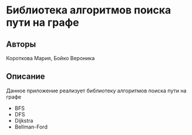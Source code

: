 # Библиотека алгоритмов поиска пути на графе

## Авторы

Короткова Мария, Бойко Вероника

## Описание

Данное приложение реализует библиотеку алгоритмов поиска пути на графе

+ BFS
+ DFS
+ Dijkstra
+ Bellman-Ford
